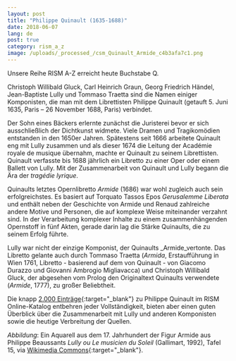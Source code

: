 ```yaml
---
layout: post
title: "Philippe Quinault (1635-1688)"
date: 2018-06-07
lang: de
post: true
category: rism_a_z
image: /uploads/_processed_/csm_Quinault_Armide_c4b3afa7c1.png
---
```



Unsere Reihe RISM A-Z erreicht heute Buchstabe Q.

Christoph Willibald Gluck, Carl Heinrich Graun, Georg Friedrich Händel, Jean-Baptiste Lully und Tommaso Traetta sind die Namen einiger Komponisten, die man mit dem Librettisten Philippe Quinault (getauft 5. Juni 1635, Paris – 26 November 1688, Paris) verbindet.

Der Sohn eines Bäckers erlernte zunächst die Juristerei bevor er sich ausschließlich der Dichtkunst widmete. Viele Dramen und Tragikomödien entstanden in den 1650er Jahren. Spätestens seit 1666 arbeitete Quinault eng mit Lully zusammen und als dieser 1674 die Leitung der Académie royale de musique übernahm, machte er Quinault zu seinem Librettisten. Quinault verfasste bis 1688 jährlich ein Libretto zu einer Oper oder einem Ballett von Lully. Mit der Zusammenarbeit von Quinault und Lully begann die Ära der _tragédie lyrique_.

Quinaults letztes Opernlibretto _Armide_ (1686) war wohl zugleich auch sein erfolgreichstes. Es basiert auf Torquato Tassos Epos _Gerusalemme Liberata_ und enthält neben der Geschichte von Armide und Renaud zahlreiche andere Motive und Personen, die auf komplexe Weise miteinander verzahnt sind. In der Verarbeitung komplexer Inhalte zu einem zusammenhängenden Opernstoff in fünf Akten, gerade darin lag die Stärke Quinaults, die zu seinem Erfolg führte.

Lully war nicht der einzige Komponist, der Quinaults _Armide_vertonte. Das Libretto gelante auch durch Tommaso Traetta (_Armida_, Erstaufführung in Wien 1761, Libretto - basierend auf dem von Quinault - von Giacomo Durazzo und Giovanni Ambrogio Migliavacca) und Christoph Willibald Gluck, der abgesehen vom Prolog den Originaltext Quinaults verwendete (_Armide_, 1777), zu großer Beliebtheit.

Die knapp [2.000 Einträge](https://opac.rism.info/search?View=rism&q=61556388){:target="_blank"} zu Philippe Quinault im RISM Online-Katalog entbehren jeder Vollständigkeit, bieten aber einen guten Überblick über die Zusammenarbeit mit Lully und anderen Komponisten sowie die heutige Verbreitung der Quellen.

_Abbildung_: Ein Aquarell aus dem 17. Jahrhundert der Figur Armide aus Philippe Beaussants _Lully ou Le musicien du Soleil_ (Gallimart, 1992), Tafel 15, via [Wikimedia Commons](https://commons.wikimedia.org/wiki/File:Lully_-_Armide_-_watercolor_17th_century_-_Armide.png){:target="_blank"}.





<script type="text/javascript">var switchTo5x=true;</script><script type="text/javascript" src="http://w.sharethis.com/button/buttons.js"></script><script type="text/javascript">stLight.options({publisher: "9b601438-1ce1-49d8-bfd7-9cff5df54c17", doNotHash: false, doNotCopy: false, hashAddressBar: false});</script>